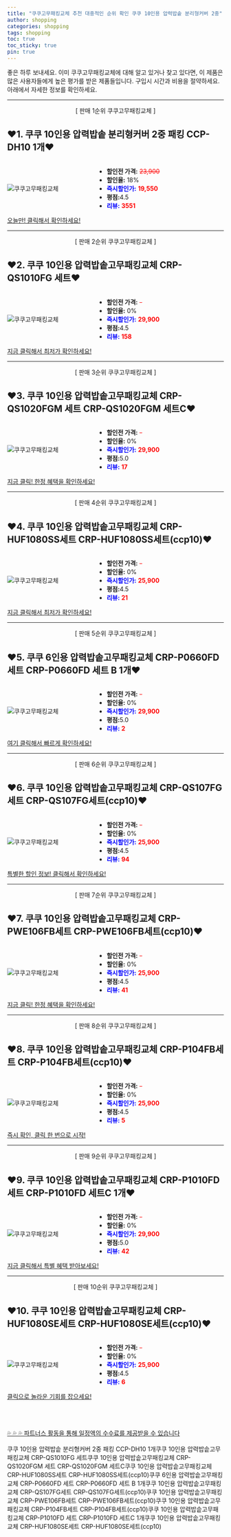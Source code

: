 ```yaml
---
title: "쿠쿠고무패킹교체 추천 대중적인 순위 확인 쿠쿠 10인용 압력밥솥 분리형커버 2중"
author: shopping
categories: shopping
tags: shopping
toc: true
toc_sticky: true
pin: true
---
```

좋은 하루 보내세요. 이미 쿠쿠고무패킹교체에 대해 알고 있거나 찾고 있다면, 이 제품은 많은 사용자들에게 높은 평가를 받은 제품들입니다. 구입시 시간과 비용을 절약하세요. 아래에서 자세한 정보를 확인하세요.

---
<p class="toplist" style="margin: 0 auto; display: block; width: fit-content;">[ 판매 1순위 쿠쿠고무패킹교체 ]</p>

<h2><strong>❤️1. 쿠쿠 10인용 압력밥솥 분리형커버 2중 패킹 CCP-DH10 1개❤️</strong></h2>

<div style="display: flex; align-items: center;">
    <div style="flex: 0.4;">
        <img src="https://thumbnail8.coupangcdn.com/thumbnails/remote/230x230ex/image/vendor_inventory/01f4/c35c3061c4bbeee748dab0c776a04d6f7dd4d9e1720c7de51349350be3fa.jpg" alt="쿠쿠고무패킹교체" style="max-width: 100%;">
    </div>
    <div style="flex: 0.6; margin-left: 10px;">
        <ul>
            <li><strong>할인전 가격:</strong> <del style="color: red;">23,900</del></li>
            <li><strong>할인율:</strong> 18%</li>
            <li><span style='color:blue'><strong>즉시할인가:</strong></span> <span style='color:red'><strong>19,550</strong></span></li>
            <li><strong>평점:</strong>4.5</li>
            <li><span style='color:blue'><strong>리뷰:</strong></span> <span style='color:red'><strong>3551</strong></span></li>
        </ul>
    </div>
</div>
<div class="center">
    <a href="https://William4Davisa.github.io?lptag=AF9450613&subid=githubio&pageKey=117464253&traceid=V0-153&itemId=351170930&vendorItemId=70418045317" class="myButton">
        오늘만! 클릭해서 확인하세요!
    </a>
</div>


---
<p class="toplist" style="margin: 0 auto; display: block; width: fit-content;">[ 판매 2순위 쿠쿠고무패킹교체 ]</p>

<h2><strong>❤️2. 쿠쿠 10인용 압력밥솥고무패킹교체 CRP-QS1010FG 세트❤️</strong></h2>

<div style="display: flex; align-items: center;">
    <div style="flex: 0.4;">
        <img src="https://thumbnail10.coupangcdn.com/thumbnails/remote/230x230ex/image/vendor_inventory/61a7/20138120b22ba434d954596c72dc71001f4cace7f9c7ace9a62c5d96a82d.png" alt="쿠쿠고무패킹교체" style="max-width: 100%;">
    </div>
    <div style="flex: 0.6; margin-left: 10px;">
        <ul>
            <li><strong>할인전 가격:</strong> <del style="color: red;">-</del></li>
            <li><strong>할인율:</strong> 0%</li>
            <li><span style='color:blue'><strong>즉시할인가:</strong></span> <span style='color:red'><strong>29,900</strong></span></li>
            <li><strong>평점:</strong>4.5</li>
            <li><span style='color:blue'><strong>리뷰:</strong></span> <span style='color:red'><strong>158</strong></span></li>
        </ul>
    </div>
</div>
<div class="center">
    <a href="https://William4Davisa.github.io?lptag=AF9450613&subid=githubio&pageKey=108627590&traceid=V0-153&itemId=328776523&vendorItemId=88180537008" class="myButton">
        지금 클릭해서 최저가 확인하세요!
    </a>
</div>


---
<p class="toplist" style="margin: 0 auto; display: block; width: fit-content;">[ 판매 3순위 쿠쿠고무패킹교체 ]</p>

<h2><strong>❤️3. 쿠쿠 10인용 압력밥솥고무패킹교체 CRP-QS1020FGM 세트 CRP-QS1020FGM 세트C❤️</strong></h2>

<div style="display: flex; align-items: center;">
    <div style="flex: 0.4;">
        <img src="https://thumbnail10.coupangcdn.com/thumbnails/remote/230x230ex/image/vendor_inventory/61a7/20138120b22ba434d954596c72dc71001f4cace7f9c7ace9a62c5d96a82d.png" alt="쿠쿠고무패킹교체" style="max-width: 100%;">
    </div>
    <div style="flex: 0.6; margin-left: 10px;">
        <ul>
            <li><strong>할인전 가격:</strong> <del style="color: red;">-</del></li>
            <li><strong>할인율:</strong> 0%</li>
            <li><span style='color:blue'><strong>즉시할인가:</strong></span> <span style='color:red'><strong>29,900</strong></span></li>
            <li><strong>평점:</strong>5.0</li>
            <li><span style='color:blue'><strong>리뷰:</strong></span> <span style='color:red'><strong>17</strong></span></li>
        </ul>
    </div>
</div>
<div class="center">
    <a href="https://William4Davisa.github.io?lptag=AF9450613&subid=githubio&pageKey=6647376161&traceid=V0-153&itemId=15218872517&vendorItemId=88180553518" class="myButton">
        지금 클릭! 한정 혜택을 확인하세요!
    </a>
</div>


---
<p class="toplist" style="margin: 0 auto; display: block; width: fit-content;">[ 판매 4순위 쿠쿠고무패킹교체 ]</p>

<h2><strong>❤️4. 쿠쿠 10인용 압력밥솥고무패킹교체 CRP-HUF1080SS세트 CRP-HUF1080SS세트(ccp10)❤️</strong></h2>

<div style="display: flex; align-items: center;">
    <div style="flex: 0.4;">
        <img src="https://thumbnail8.coupangcdn.com/thumbnails/remote/230x230ex/image/vendor_inventory/28d0/43ae99c01447c9fcbd750fc1e216685c9a8047cdfa158431b938d8b34280.png" alt="쿠쿠고무패킹교체" style="max-width: 100%;">
    </div>
    <div style="flex: 0.6; margin-left: 10px;">
        <ul>
            <li><strong>할인전 가격:</strong> <del style="color: red;">-</del></li>
            <li><strong>할인율:</strong> 0%</li>
            <li><span style='color:blue'><strong>즉시할인가:</strong></span> <span style='color:red'><strong>25,900</strong></span></li>
            <li><strong>평점:</strong>4.5</li>
            <li><span style='color:blue'><strong>리뷰:</strong></span> <span style='color:red'><strong>21</strong></span></li>
        </ul>
    </div>
</div>
<div class="center">
    <a href="https://William4Davisa.github.io?lptag=AF9450613&subid=githubio&pageKey=6647357939&traceid=V0-153&itemId=15218759907&vendorItemId=88180571982" class="myButton">
        지금 클릭해서 최저가 확인하세요!
    </a>
</div>


---
<p class="toplist" style="margin: 0 auto; display: block; width: fit-content;">[ 판매 5순위 쿠쿠고무패킹교체 ]</p>

<h2><strong>❤️5. 쿠쿠 6인용 압력밥솥고무패킹교체 CRP-P0660FD 세트 CRP-P0660FD 세트 B 1개❤️</strong></h2>

<div style="display: flex; align-items: center;">
    <div style="flex: 0.4;">
        <img src="https://thumbnail10.coupangcdn.com/thumbnails/remote/230x230ex/image/vendor_inventory/61a7/20138120b22ba434d954596c72dc71001f4cace7f9c7ace9a62c5d96a82d.png" alt="쿠쿠고무패킹교체" style="max-width: 100%;">
    </div>
    <div style="flex: 0.6; margin-left: 10px;">
        <ul>
            <li><strong>할인전 가격:</strong> <del style="color: red;">-</del></li>
            <li><strong>할인율:</strong> 0%</li>
            <li><span style='color:blue'><strong>즉시할인가:</strong></span> <span style='color:red'><strong>29,900</strong></span></li>
            <li><strong>평점:</strong>5.0</li>
            <li><span style='color:blue'><strong>리뷰:</strong></span> <span style='color:red'><strong>2</strong></span></li>
        </ul>
    </div>
</div>
<div class="center">
    <a href="https://William4Davisa.github.io?lptag=AF9450613&subid=githubio&pageKey=6909409877&traceid=V0-153&itemId=16646036782&vendorItemId=88180563702" class="myButton">
        여기 클릭해서 빠르게 확인하세요!
    </a>
</div>


---
<p class="toplist" style="margin: 0 auto; display: block; width: fit-content;">[ 판매 6순위 쿠쿠고무패킹교체 ]</p>

<h2><strong>❤️6. 쿠쿠 10인용 압력밥솥고무패킹교체 CRP-QS107FG세트 CRP-QS107FG세트(ccp10)❤️</strong></h2>

<div style="display: flex; align-items: center;">
    <div style="flex: 0.4;">
        <img src="https://thumbnail8.coupangcdn.com/thumbnails/remote/230x230ex/image/vendor_inventory/28d0/43ae99c01447c9fcbd750fc1e216685c9a8047cdfa158431b938d8b34280.png" alt="쿠쿠고무패킹교체" style="max-width: 100%;">
    </div>
    <div style="flex: 0.6; margin-left: 10px;">
        <ul>
            <li><strong>할인전 가격:</strong> <del style="color: red;">-</del></li>
            <li><strong>할인율:</strong> 0%</li>
            <li><span style='color:blue'><strong>즉시할인가:</strong></span> <span style='color:red'><strong>25,900</strong></span></li>
            <li><strong>평점:</strong>4.5</li>
            <li><span style='color:blue'><strong>리뷰:</strong></span> <span style='color:red'><strong>94</strong></span></li>
        </ul>
    </div>
</div>
<div class="center">
    <a href="https://William4Davisa.github.io?lptag=AF9450613&subid=githubio&pageKey=6647358580&traceid=V0-153&itemId=15218762823&vendorItemId=88180579602" class="myButton">
        특별한 할인 정보! 클릭해서 확인하세요!
    </a>
</div>


---
<p class="toplist" style="margin: 0 auto; display: block; width: fit-content;">[ 판매 7순위 쿠쿠고무패킹교체 ]</p>

<h2><strong>❤️7. 쿠쿠 10인용 압력밥솥고무패킹교체 CRP-PWE106FB세트 CRP-PWE106FB세트(ccp10)❤️</strong></h2>

<div style="display: flex; align-items: center;">
    <div style="flex: 0.4;">
        <img src="https://thumbnail8.coupangcdn.com/thumbnails/remote/230x230ex/image/vendor_inventory/28d0/43ae99c01447c9fcbd750fc1e216685c9a8047cdfa158431b938d8b34280.png" alt="쿠쿠고무패킹교체" style="max-width: 100%;">
    </div>
    <div style="flex: 0.6; margin-left: 10px;">
        <ul>
            <li><strong>할인전 가격:</strong> <del style="color: red;">-</del></li>
            <li><strong>할인율:</strong> 0%</li>
            <li><span style='color:blue'><strong>즉시할인가:</strong></span> <span style='color:red'><strong>25,900</strong></span></li>
            <li><strong>평점:</strong>4.5</li>
            <li><span style='color:blue'><strong>리뷰:</strong></span> <span style='color:red'><strong>41</strong></span></li>
        </ul>
    </div>
</div>
<div class="center">
    <a href="https://William4Davisa.github.io?lptag=AF9450613&subid=githubio&pageKey=6647358262&traceid=V0-153&itemId=15218761337&vendorItemId=88180575798" class="myButton">
        지금 클릭! 한정 혜택을 확인하세요!
    </a>
</div>


---
<p class="toplist" style="margin: 0 auto; display: block; width: fit-content;">[ 판매 8순위 쿠쿠고무패킹교체 ]</p>

<h2><strong>❤️8. 쿠쿠 10인용 압력밥솥고무패킹교체 CRP-P104FB세트 CRP-P104FB세트(ccp10)❤️</strong></h2>

<div style="display: flex; align-items: center;">
    <div style="flex: 0.4;">
        <img src="https://thumbnail8.coupangcdn.com/thumbnails/remote/230x230ex/image/vendor_inventory/28d0/43ae99c01447c9fcbd750fc1e216685c9a8047cdfa158431b938d8b34280.png" alt="쿠쿠고무패킹교체" style="max-width: 100%;">
    </div>
    <div style="flex: 0.6; margin-left: 10px;">
        <ul>
            <li><strong>할인전 가격:</strong> <del style="color: red;">-</del></li>
            <li><strong>할인율:</strong> 0%</li>
            <li><span style='color:blue'><strong>즉시할인가:</strong></span> <span style='color:red'><strong>25,900</strong></span></li>
            <li><strong>평점:</strong>4.5</li>
            <li><span style='color:blue'><strong>리뷰:</strong></span> <span style='color:red'><strong>5</strong></span></li>
        </ul>
    </div>
</div>
<div class="center">
    <a href="https://William4Davisa.github.io?lptag=AF9450613&subid=githubio&pageKey=6647358871&traceid=V0-153&itemId=15218764462&vendorItemId=88180584846" class="myButton">
        즉시 확인, 클릭 한 번으로 시작!
    </a>
</div>


---
<p class="toplist" style="margin: 0 auto; display: block; width: fit-content;">[ 판매 9순위 쿠쿠고무패킹교체 ]</p>

<h2><strong>❤️9. 쿠쿠 10인용 압력밥솥고무패킹교체 CRP-P1010FD 세트 CRP-P1010FD 세트C 1개❤️</strong></h2>

<div style="display: flex; align-items: center;">
    <div style="flex: 0.4;">
        <img src="https://thumbnail10.coupangcdn.com/thumbnails/remote/230x230ex/image/vendor_inventory/61a7/20138120b22ba434d954596c72dc71001f4cace7f9c7ace9a62c5d96a82d.png" alt="쿠쿠고무패킹교체" style="max-width: 100%;">
    </div>
    <div style="flex: 0.6; margin-left: 10px;">
        <ul>
            <li><strong>할인전 가격:</strong> <del style="color: red;">-</del></li>
            <li><strong>할인율:</strong> 0%</li>
            <li><span style='color:blue'><strong>즉시할인가:</strong></span> <span style='color:red'><strong>29,900</strong></span></li>
            <li><strong>평점:</strong>5.0</li>
            <li><span style='color:blue'><strong>리뷰:</strong></span> <span style='color:red'><strong>42</strong></span></li>
        </ul>
    </div>
</div>
<div class="center">
    <a href="https://William4Davisa.github.io?lptag=AF9450613&subid=githubio&pageKey=6909404224&traceid=V0-153&itemId=16646004936&vendorItemId=88180547459" class="myButton">
        지금 클릭해서 특별 혜택 받아보세요!
    </a>
</div>


---
<p class="toplist" style="margin: 0 auto; display: block; width: fit-content;">[ 판매 10순위 쿠쿠고무패킹교체 ]</p>

<h2><strong>❤️10. 쿠쿠 10인용 압력밥솥고무패킹교체 CRP-HUF1080SE세트 CRP-HUF1080SE세트(ccp10)❤️</strong></h2>

<div style="display: flex; align-items: center;">
    <div style="flex: 0.4;">
        <img src="https://thumbnail8.coupangcdn.com/thumbnails/remote/230x230ex/image/vendor_inventory/28d0/43ae99c01447c9fcbd750fc1e216685c9a8047cdfa158431b938d8b34280.png" alt="쿠쿠고무패킹교체" style="max-width: 100%;">
    </div>
    <div style="flex: 0.6; margin-left: 10px;">
        <ul>
            <li><strong>할인전 가격:</strong> <del style="color: red;">-</del></li>
            <li><strong>할인율:</strong> 0%</li>
            <li><span style='color:blue'><strong>즉시할인가:</strong></span> <span style='color:red'><strong>25,900</strong></span></li>
            <li><strong>평점:</strong>4.5</li>
            <li><span style='color:blue'><strong>리뷰:</strong></span> <span style='color:red'><strong>6</strong></span></li>
        </ul>
    </div>
</div>
<div class="center">
    <a href="https://William4Davisa.github.io?lptag=AF9450613&subid=githubio&pageKey=6647357581&traceid=V0-153&itemId=15218757608&vendorItemId=88180568545" class="myButton">
        클릭으로 놀라운 기회를 잡으세요!
    </a>
</div>

<br><br><br>[💦 💦 💦 파트너스 활동을 통해 일정액의 수수료를 제공받을 수 있습니다](https://link.coupang.com/a/bcpT2c)<br><br>쿠쿠 10인용 압력밥솥 분리형커버 2중 패킹 CCP-DH10 1개쿠쿠 10인용 압력밥솥고무패킹교체 CRP-QS1010FG 세트쿠쿠 10인용 압력밥솥고무패킹교체 CRP-QS1020FGM 세트 CRP-QS1020FGM 세트C쿠쿠 10인용 압력밥솥고무패킹교체 CRP-HUF1080SS세트 CRP-HUF1080SS세트(ccp10)쿠쿠 6인용 압력밥솥고무패킹교체 CRP-P0660FD 세트 CRP-P0660FD 세트 B 1개쿠쿠 10인용 압력밥솥고무패킹교체 CRP-QS107FG세트 CRP-QS107FG세트(ccp10)쿠쿠 10인용 압력밥솥고무패킹교체 CRP-PWE106FB세트 CRP-PWE106FB세트(ccp10)쿠쿠 10인용 압력밥솥고무패킹교체 CRP-P104FB세트 CRP-P104FB세트(ccp10)쿠쿠 10인용 압력밥솥고무패킹교체 CRP-P1010FD 세트 CRP-P1010FD 세트C 1개쿠쿠 10인용 압력밥솥고무패킹교체 CRP-HUF1080SE세트 CRP-HUF1080SE세트(ccp10)
